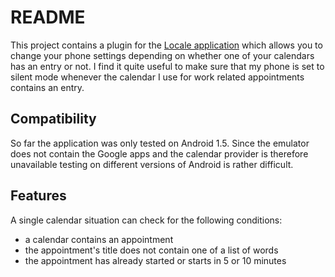 README
======

This project contains a plugin for the [Locale application](http://www.twofortyfouram.com/) which allows
you to change your phone settings depending on whether one of your calendars has an entry or not. I find it quite useful
to make sure that my phone is set to silent mode whenever the calendar I use for work related appointments
contains an entry.

Compatibility
-------------

So far the application was only tested on Android 1.5. Since the emulator does not contain the Google apps and
the calendar provider is therefore unavailable testing on different versions of Android is rather difficult.

Features
--------
A single calendar situation can check for the following conditions:
- a calendar contains an appointment
- the appointment's title does not contain one of a list of words
- the appointment has already started or starts in 5 or 10 minutes
